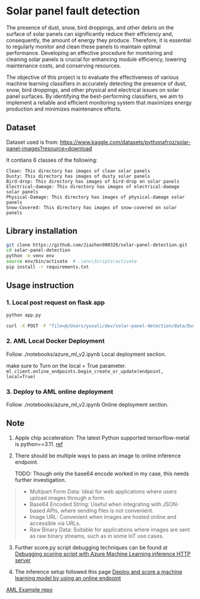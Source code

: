 # Solar panel fault detection

The presence of dust, snow, bird droppings, and other debris on the surface of solar panels can significantly reduce their efficiency and, consequently, the amount of energy they produce. Therefore, it is essential to regularly monitor and clean these panels to maintain optimal performance. Developing an effective procedure for monitoring and cleaning solar panels is crucial for enhancing module efficiency, lowering maintenance costs, and conserving resources.

The objective of this project is to evaluate the effectiveness of various machine learning classifiers in accurately detecting the presence of dust, snow, bird droppings, and other physical and electrical issues on solar panel surfaces. By identifying the best-performing classifiers, we aim to implement a reliable and efficient monitoring system that maximizes energy production and minimizes maintenance efforts.

## Dataset

Dataset used is from: <https://www.kaggle.com/datasets/pythonafroz/solar-panel-images?resource=download>

It contians 6 classes of the following:

```
Clean: This directory has images of clean solar panels
Dusty: This directory has images of dusty solar panels
Bird-drop: This directory has images of bird-drop on solar panels
Electrical-damage: This directory has images of electrical-damage solar panels
Physical-Damage: This directory has images of physical-damage solar panels
Snow-Covered: This directory has images of snow-covered on solar panels

```

## Library installation

```bash
git clone https://github.com/Jiazhen980326/solar-panel-detection.git
cd solar-panel-detection
python -m venv env
source env/bin/activate  # .\env\Scripts\activate
pip install -r requirements.txt
```

## Usage instruction

### 1. Local post request on flask app

```bash
python app.py 

curl -X POST -F "file=@/Users/yusali/dev/solar-panel-detection/data/Dusty/Dust (18).jpg" http://127.0.0.1:5001/predict_file
```

### 2. AML Local Docker Deployment

Follow ./notebooks/azure_ml_v2.ipynb Local deployment section.

make sure to Turn on the local = True parameter. `ml_client.online_endpoints.begin_create_or_update(endpoint, local=True)`

### 3. Deploy to AML online deployment

Follow ./notebooks/azure_ml_v2.ipynb Online deployment section.

## Note

1. Apple chip acceleration:
The latest Python supported tensorflow-metal is python==3.11. [ref](https://discuss.tensorflow.org/t/tensorflow-on-apple-m2/14804/3)

2. There should be multiple ways to pass an image to online inference endpoint.

    TODO: Though only the base64 encode worked in my case, this needs further investigation.

> * Multipart Form Data: Ideal for web applications where users upload images through a form.
> * Base64 Encoded String: Useful when integrating with JSON-based APIs, where sending files is not convenient.
> * Image URL: Convenient when images are hosted online and accessible via URLs.
> * Raw Binary Data: Suitable for applications where images are sent as raw binary streams, such as in some IoT use cases.

3. Further score.py script debugging techniques can be found at [Debugging scoring script with Azure Machine Learning inference HTTP server](<https://learn.microsoft.com/en-us/azure/machine-learning/how-to-inference-server-http?view=azureml-api-2#debug-your-scoring-script-locally>)

4. The inference setup followed this page [Deploy and score a machine learning model by using an online endpoint](https://learn.microsoft.com/en-us/azure/machine-learning/how-to-deploy-online-endpoints?view=azureml-api-2&tabs=python)

[AML Example repo](https://github.com/Azure/azureml-examples/tree/main/cli/endpoints/online/managed)
